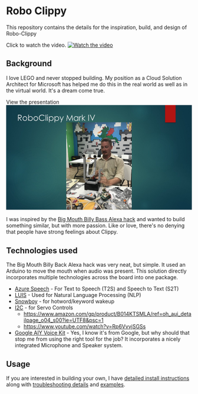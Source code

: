 # Robo Clippy

This repository contains the details for the inspiration, build, and design of Robo-Clippy

Click to watch the video.
[![Watch the video](https://img.youtube.com/vi/vIm4QBJv_Rk/maxresdefault.jpg
)](https://twitter.com/lastcoolname/status/1141912071820517376)

## Background

I love LEGO and never stopped building.  My position as a Cloud Solution Architect for Microsoft has helped me do this in the real world as well as in the virtual world.  It's a dream come true.  

View the presentation
[![View the presentation](https://raw.githubusercontent.com/lastcoolnameleft/robo-clippy/master/docs/assets/robo-clippy-presentation.jpg)](https://speakerdeck.com/lastcoolnameleft/roboclippy)

I was inspired by the [Big Mouth Billy Bass Alexa hack](https://www.youtube.com/watch?v=aW5TvT1mo9k) and wanted to build something similar, but with more passion.  Like or love, there's no denying that people have strong feelings about Clippy.

## Technologies used

The Big Mouth Billy Back Alexa hack was very neat, but simple.  It used an Arduino to move the mouth when audio was present.  This solution directly incorporates multiple technologies across the board into one package.

* [Azure Speech](https://azure.microsoft.com/en-us/services/cognitive-services/speech/) - For Text to Speech (T2S) and Speech to Text (S2T)
* [LUIS](https://www.luis.ai/home) - Used for Natural Language Processing (NLP)
* [Snowboy](https://snowboy.kitt.ai/) - for hotword/keyword wakeup
* [I2C](https://github.com/adafruit/Adafruit_Python_PCA9685) - for Servo Controls
  * https://www.amazon.com/gp/product/B014KTSMLA/ref=oh_aui_detailpage_o04_s00?ie=UTF8&psc=1
  * https://www.youtube.com/watch?v=Rp6VvvjSGSs
* [Google AIY Voice Kit](https://aiyprojects.withgoogle.com/voice/) - Yes, I know it's from Google, but why should that stop me from using the right tool for the job?  It incorporates a nicely integrated Microphone and Speaker system.

## Usage

If you are interested in building your own, I have [detailed install instructions](https://github.com/lastcoolnameleft/robo-clippy/blob/master/docs/build.md) along with [troubleshooting details](https://github.com/lastcoolnameleft/robo-clippy/blob/master/docs/debug.md) and [examples](https://github.com/lastcoolnameleft/robo-clippy/blob/master/docs/run.md).
